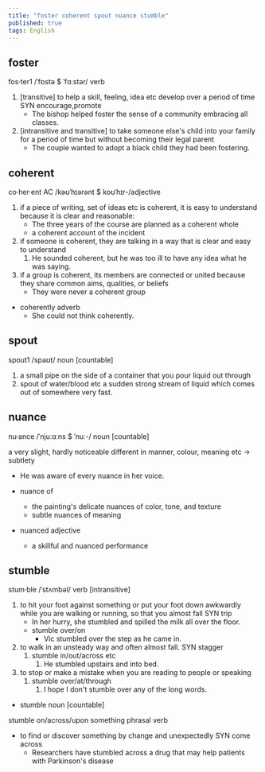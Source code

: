 ```yaml
---
title: "foster coherent spout nuance stumble"
published: true
tags: English
---
```


## foster

fos·ter1 /ˈfɒstə $ ˈfɑːstər/ verb

1. [transitive] to help a skill, feeling, idea etc develop over a period of time
   SYN encourage,promote
   - The bishop helped foster the sense of a community embracing all classes.
2. [intransitive and transitive] to take someone else's child into your family
   for a period of time but without becoming their legal parent
   - The couple wanted to adopt a black child they had been fostering.

## coherent

co·her·ent AC /kəʊˈhɪərənt $ koʊˈhɪr-/adjective

1. if a piece of writing, set of ideas etc is coherent, it is easy to understand
   because it is clear and reasonable:
   - The three years of the course are planned as a coherent whole
   - a coherent account of the incident
2. if someone is coherent, they are talking in a way that is clear and easy to understand
   1. He sounded coherent, but he was too ill to have any idea what he was
      saying.
3. if a group is coherent, its members are connected or united because they
   share common aims, qualities, or beliefs
   - They were never a coherent group

- coherently adverb
  - She could not think coherently.

## spout

spout1 /spaʊt/ noun [countable]

1. a small pipe on the side of a container that you pour liquid out through
2. spout of water/blood etc a sudden strong stream of liquid which comes out of
   somewhere very fast.

## nuance

nu·ance /ˈnjuːɑːns $ ˈnuː-/ noun [countable]

a very slight, hardly noticeable different in manner, colour, meaning etc ->
subtlety

- He was aware of every nuance in her voice.
- nuance of
  - the painting's delicate nuances of color, tone, and texture
  - subtle nuances of meaning

- nuanced adjective
  - a skillful and nuanced performance

## stumble

stum·ble /ˈstʌmbəl/ verb [intransitive]

1. to hit your foot against something or put your foot down awkwardly while you
   are walking or running, so that you almost fall SYN trip
   - In her hurry, she stumbled and spilled the milk all over the floor.
   - stumble over/on
     - Vic stumbled over the step as he came in.
2. to walk in an unsteady way and often almost fall. SYN stagger
   1. stumble in/out/across etc
      1. He stumbled upstairs and into bed.
3. to stop or make a mistake when you are reading to people or speaking
   1. stumble over/at/through
      1. I hope I don't stumble over any of the long words.

- stumble noun [countable]

stumble on/across/upon something phrasal verb

- to find or discover something by change and unexpectedly SYN come across
  - Researchers have stumbled across a drug that may help patients with
    Parkinson's disease